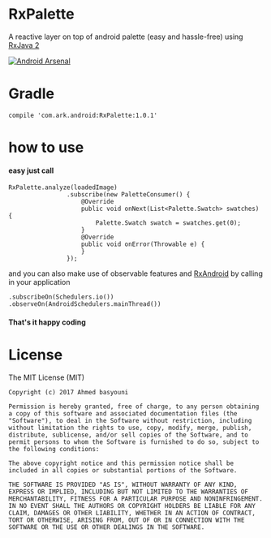 # RxPalette
A reactive layer on top of android palette (easy and hassle-free) using [RxJava 2](https://github.com/ReactiveX/RxJava)

[![Android Arsenal](https://img.shields.io/badge/Android%20Arsenal-RxPalette-blue.svg?style=plastic)](https://android-arsenal.com/details/1/5882)

# Gradle
````
compile 'com.ark.android:RxPalette:1.0.1'
````

# how to use
#### easy just call

````
RxPalette.analyze(loadedImage)
                .subscribe(new PaletteConsumer() {
                    @Override
                    public void onNext(List<Palette.Swatch> swatches) {
                        Palette.Swatch swatch = swatches.get(0);
                    }
                    @Override
                    public void onError(Throwable e) {
                    }
                });
````                

and you can also make use of observable features and [RxAndroid](https://github.com/ReactiveX/RxAndroid) by calling in your application

````
.subscribeOn(Schedulers.io())
.observeOn(AndroidSchedulers.mainThread())  
````

#### That's it happy coding

# License

  The MIT License (MIT)

    Copyright (c) 2017 Ahmed basyouni

    Permission is hereby granted, free of charge, to any person obtaining a copy of this software and associated documentation files (the "Software"), to deal in the Software without restriction, including without limitation the rights to use, copy, modify, merge, publish, distribute, sublicense, and/or sell copies of the Software, and to permit persons to whom the Software is furnished to do so, subject to the following conditions:

    The above copyright notice and this permission notice shall be included in all copies or substantial portions of the Software.

    THE SOFTWARE IS PROVIDED "AS IS", WITHOUT WARRANTY OF ANY KIND, EXPRESS OR IMPLIED, INCLUDING BUT NOT LIMITED TO THE WARRANTIES OF MERCHANTABILITY, FITNESS FOR A PARTICULAR PURPOSE AND NONINFRINGEMENT. IN NO EVENT SHALL THE AUTHORS OR COPYRIGHT HOLDERS BE LIABLE FOR ANY CLAIM, DAMAGES OR OTHER LIABILITY, WHETHER IN AN ACTION OF CONTRACT, TORT OR OTHERWISE, ARISING FROM, OUT OF OR IN CONNECTION WITH THE SOFTWARE OR THE USE OR OTHER DEALINGS IN THE SOFTWARE.
